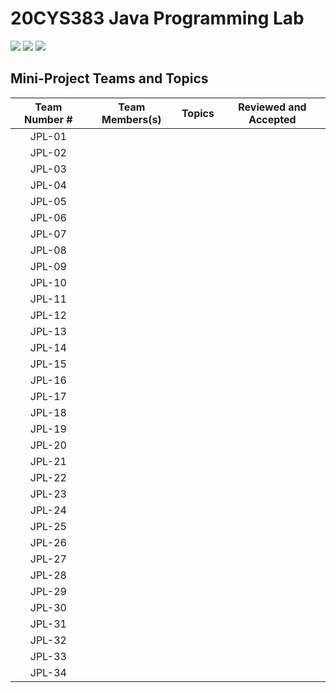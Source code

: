 # 20CYS383 Java Programming Lab
![](https://img.shields.io/badge/Batch-21CYS-lightgreen) ![](https://img.shields.io/badge/UG-blue) ![](https://img.shields.io/badge/Subject-JPL-blue) <br/>

## Mini-Project Teams and Topics

| Team Number # | Team Members(s) | Topics | Reviewed and Accepted | 
|:-------------:|:---------------:|:------|:-----------------------:|
| JPL-01 | 
| JPL-02 | 
| JPL-03 | 
| JPL-04 | 
| JPL-05 | 
| JPL-06 | 
| JPL-07 | 
| JPL-08 | 
| JPL-09 | 
| JPL-10 | 
| JPL-11 | 
| JPL-12 | 
| JPL-13 | 
| JPL-14 | 
| JPL-15 | 
| JPL-16 | 
| JPL-17 | 
| JPL-18 | 
| JPL-19 | 
| JPL-20 | 
| JPL-21 | 
| JPL-22 | 
| JPL-23 | 
| JPL-24 | 
| JPL-25 | 
| JPL-26 | 
| JPL-27 | 
| JPL-28 | 
| JPL-29 | 
| JPL-30 | 
| JPL-31 | 
| JPL-32 | 
| JPL-33 | 
| JPL-34 | 
